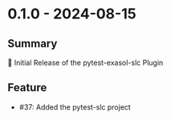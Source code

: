 # 0.1.0 - 2024-08-15

## Summary

🚀 Initial Release of the pytest-exasol-slc Plugin

## Feature

* #37: Added the pytest-slc project
